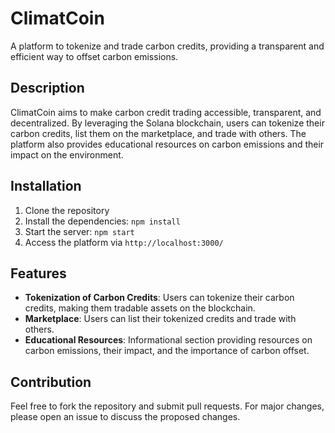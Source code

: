# ClimatCoin

A platform to tokenize and trade carbon credits, providing a transparent and efficient way to offset carbon emissions.

## Description

ClimatCoin aims to make carbon credit trading accessible, transparent, and decentralized. By leveraging the Solana blockchain, users can tokenize their carbon credits, list them on the marketplace, and trade with others. The platform also provides educational resources on carbon emissions and their impact on the environment.

## Installation

1. Clone the repository
2. Install the dependencies: `npm install`
3. Start the server: `npm start`
4. Access the platform via `http://localhost:3000/`

## Features

- **Tokenization of Carbon Credits**: Users can tokenize their carbon credits, making them tradable assets on the blockchain.
- **Marketplace**: Users can list their tokenized credits and trade with others.
- **Educational Resources**: Informational section providing resources on carbon emissions, their impact, and the importance of carbon offset.

## Contribution

Feel free to fork the repository and submit pull requests. For major changes, please open an issue to discuss the proposed changes.




